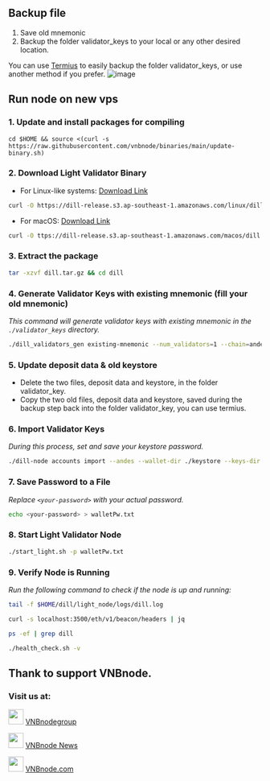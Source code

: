 ## Backup file
1. Save old mnemonic 
2. Backup the folder validator_keys to your local or any other desired location.

You can use [Termius](https://termius.com/download/windows) to easily backup the folder validator_keys, or use another method if you prefer.
![image](https://github.com/user-attachments/assets/2c4262cf-fdd2-4779-b0ac-f3c08e693c5a)

## Run node on new vps

### 1. Update and install packages for compiling
```
cd $HOME && source <(curl -s https://raw.githubusercontent.com/vnbnode/binaries/main/update-binary.sh)
```
### 2. Download Light Validator Binary
- For Linux-like systems: [Download Link](https://dill-release.s3.ap-southeast-1.amazonaws.com/linux/dill.tar.gz)
```bash
curl -O https://dill-release.s3.ap-southeast-1.amazonaws.com/linux/dill.tar.gz
```
- For macOS: [Download Link](https://dill-release.s3.ap-southeast-1.amazonaws.com/macos/dill.tar.gz)
```bash
curl -O ttps://dill-release.s3.ap-southeast-1.amazonaws.com/macos/dill.tar.gz
```
### 3. Extract the package
```bash
tar -xzvf dill.tar.gz && cd dill
```
### 4. Generate Validator Keys with existing mnemonic (fill your old mnemonic)
_This command will generate validator keys with existing mnemonic in the `./validator_keys` directory._
```bash
./dill_validators_gen existing-mnemonic --num_validators=1 --chain=andes --folder=./
```
### 5. Update deposit data & old keystore
- Delete the two files, deposit data and keystore, in the folder validator_key.
- Copy the two old files, deposit data and keystore, saved during the backup step back into the folder validator_key, you can use termius.
### 6. Import Validator Keys
_During this process, set and save your keystore password._
```bash
./dill-node accounts import --andes --wallet-dir ./keystore --keys-dir validator_keys/ --accept-terms-of-use
```
### 7. Save Password to a File
_Replace `<your-password>` with your actual password._
```bash
echo <your-password> > walletPw.txt
```
### 8. Start Light Validator Node
```bash
./start_light.sh -p walletPw.txt
```
### 9. Verify Node is Running
_Run the following command to check if the node is up and running:_
```bash
tail -f $HOME/dill/light_node/logs/dill.log
```
```bash
curl -s localhost:3500/eth/v1/beacon/headers | jq
```
```bash
ps -ef | grep dill
```
```bash
./health_check.sh -v
```
## Thank to support VNBnode.
### Visit us at:

<img src="https://user-images.githubusercontent.com/50621007/183283867-56b4d69f-bc6e-4939-b00a-72aa019d1aea.png" width="30"/> <a href="https://t.me/VNBnodegroup" target="_blank">VNBnodegroup</a>

<img src="https://user-images.githubusercontent.com/50621007/183283867-56b4d69f-bc6e-4939-b00a-72aa019d1aea.png" width="30"/> <a href="https://t.me/Vnbnode" target="_blank">VNBnode News</a>

<img src="https://github.com/vnbnode/binaries/blob/main/Logo/VNBnode.jpg" width="30"/> <a href="https://VNBnode.com" target="_blank">VNBnode.com</a>
